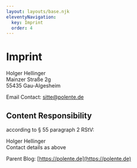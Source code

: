```yaml
---
layout: layouts/base.njk
eleventyNavigation:
  key: Imprint
  order: 4
---
```


# Imprint

Holger Hellinger\
Mainzer Straße 2g\
55435 Gau-Algesheim

Email Contact:
[sitte@polente.de](mailto:sitte@polente.de)

## Content Responsibility

according to § 55 paragraph 2 RStV:

Holger Hellinger\
Contact details as above

Parent Blog: [https://polente.de](https://polente.de)
